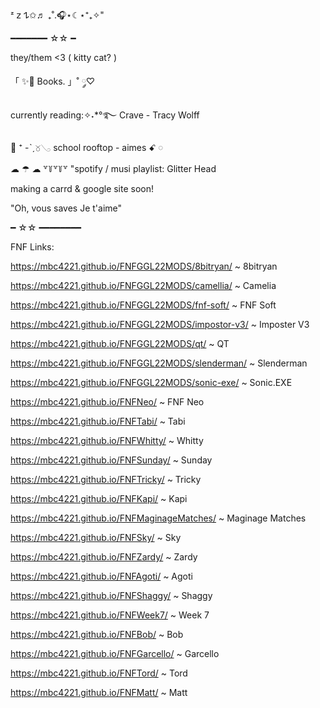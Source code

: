 ᶻ 𝗓 𐰁✩♬ ₊˚.🎧⋆☾⋆⁺₊✧"

━━━━━━━ ☆☆ ━

they/them <3 ( kitty cat? )

「 ✨💜 Books. 」˚ ༘♡

currently reading:✧˖*°࿐ Crave - Tracy Wolff

🔮 ⁺ -ˋˏ𔗫𓂅 school rooftop - aimes ꗃ 𓏸

☁︎ ☂︎ ☁︎ ꒷꒦꒷꒦꒷ "spotify / musi playlist: Glitter Head

making a carrd & google site soon!

"Oh, vous saves Je t'aime"

━ ☆☆ ━━━━━━━━

FNF Links:

https://mbc4221.github.io/FNFGGL22MODS/8bitryan/ ~ 8bitryan

https://mbc4221.github.io/FNFGGL22MODS/camellia/ ~ Camelia

https://mbc4221.github.io/FNFGGL22MODS/fnf-soft/ ~ FNF Soft

https://mbc4221.github.io/FNFGGL22MODS/impostor-v3/ ~ Imposter V3

https://mbc4221.github.io/FNFGGL22MODS/qt/ ~ QT

https://mbc4221.github.io/FNFGGL22MODS/slenderman/ ~ Slenderman

https://mbc4221.github.io/FNFGGL22MODS/sonic-exe/ ~ Sonic.EXE

https://mbc4221.github.io/FNFNeo/ ~ FNF Neo

https://mbc4221.github.io/FNFTabi/ ~ Tabi

https://mbc4221.github.io/FNFWhitty/ ~ Whitty

https://mbc4221.github.io/FNFSunday/ ~ Sunday

https://mbc4221.github.io/FNFTricky/  ~ Tricky

https://mbc4221.github.io/FNFKapi/ ~ Kapi

https://mbc4221.github.io/FNFMaginageMatches/ ~ Maginage Matches

https://mbc4221.github.io/FNFSky/ ~ Sky

https://mbc4221.github.io/FNFZardy/ ~ Zardy

https://mbc4221.github.io/FNFAgoti/ ~ Agoti

https://mbc4221.github.io/FNFShaggy/ ~ Shaggy

https://mbc4221.github.io/FNFWeek7/ ~ Week 7

https://mbc4221.github.io/FNFBob/ ~ Bob

https://mbc4221.github.io/FNFGarcello/ ~ Garcello

https://mbc4221.github.io/FNFTord/ ~ Tord

https://mbc4221.github.io/FNFMatt/ ~ Matt

